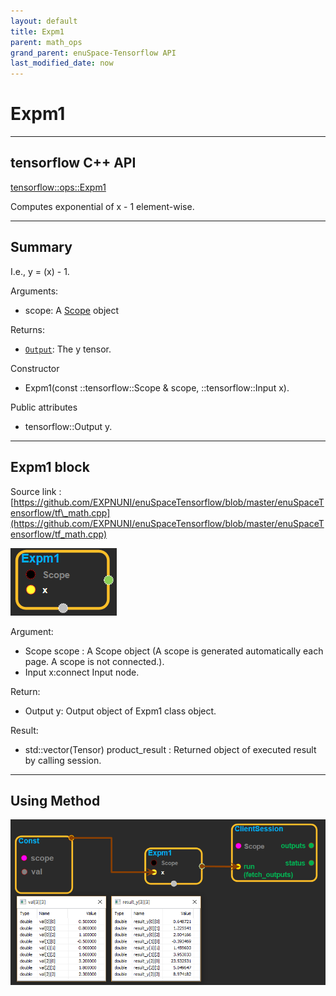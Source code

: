 ```yaml
--- 
layout: default 
title: Expm1 
parent: math_ops 
grand_parent: enuSpace-Tensorflow API 
last_modified_date: now 
--- 
```


# Expm1

---

## tensorflow C++ API

[tensorflow::ops::Expm1](https://www.tensorflow.org/api_docs/cc/class/tensorflow/ops/expm1)

Computes exponential of x - 1 element-wise.

---

## Summary

I.e., y = \(x\) - 1.

Arguments:

* scope: A [Scope](https://www.tensorflow.org/api_docs/cc/class/tensorflow/scope.html#classtensorflow_1_1_scope) object

Returns:

* [`Output`](https://www.tensorflow.org/api_docs/cc/class/tensorflow/output.html#classtensorflow_1_1_output): The y tensor.

Constructor

* Expm1\(const ::tensorflow::Scope & scope, ::tensorflow::Input x\).

Public attributes

* tensorflow::Output y.

---

## Expm1 block

Source link : [https://github.com/EXPNUNI/enuSpaceTensorflow/blob/master/enuSpaceTensorflow/tf\_math.cpp](https://github.com/EXPNUNI/enuSpaceTensorflow/blob/master/enuSpaceTensorflow/tf_math.cpp)

![](../assets/math_Expml_Symbol.png)

Argument:

* Scope scope : A Scope object \(A scope is generated automatically each page. A scope is not connected.\).
* Input x:connect  Input node.

Return:

* Output y: Output object of Expm1 class object.

Result:

* std::vector\(Tensor\) product\_result : Returned object of executed result by calling session.

---

## Using Method

![](../assets/math_Expm1_Method.png)

